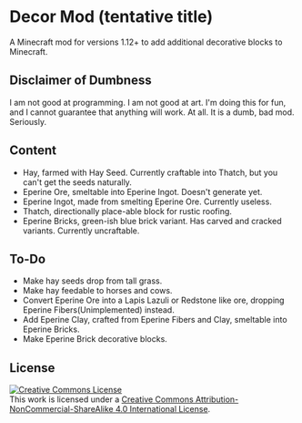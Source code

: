 # Decor Mod (tentative title)
A Minecraft mod for versions 1.12+ to add additional decorative blocks to Minecraft.

## Disclaimer of Dumbness
I am not good at programming. I am not good at art. I'm doing this for fun, and I cannot guarantee that
anything will work. At all. It is a dumb, bad mod. Seriously.

## Content
- Hay, farmed with Hay Seed. Currently craftable into Thatch, but you can't get the seeds naturally.
- Eperine Ore, smeltable into Eperine Ingot. Doesn't generate yet.
- Eperine Ingot, made from smelting Eperine Ore. Currently useless.
- Thatch, directionally place-able block for rustic roofing.
- Eperine Bricks, green-ish blue brick variant. Has carved and cracked variants. Currently uncraftable.

## To-Do
- Make hay seeds drop from tall grass.
- Make hay feedable to horses and cows.
- Convert Eperine Ore into a Lapis Lazuli or Redstone like ore, dropping Eperine Fibers(Unimplemented) instead.
- Add Eperine Clay, crafted from Eperine Fibers and Clay, smeltable into Eperine Bricks.
- Make Eperine Brick decorative blocks.

## License

<a rel="license" href="http://creativecommons.org/licenses/by-nc-sa/4.0/"><img alt="Creative Commons License" style="border-width:0" src="https://i.creativecommons.org/l/by-nc-sa/4.0/88x31.png" /></a><br />This work is licensed under a <a rel="license" href="http://creativecommons.org/licenses/by-nc-sa/4.0/">Creative Commons Attribution-NonCommercial-ShareAlike 4.0 International License</a>.
